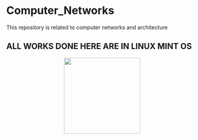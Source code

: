 # Computer_Networks
This repository is related to computer networks and architecture
<h2>ALL WORKS DONE HERE ARE IN LINUX MINT OS</h2>
<div id="header" align="center">
  <img src="https://1000logos.net/wp-content/uploads/2017/03/Symbol-Linux.jpg" width="200"/>
</div>
